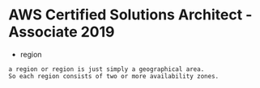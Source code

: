 
# AWS Certified Solutions Architect - Associate 2019
- region
```
a region or region is just simply a geographical area.
So each region consists of two or more availability zones.
```
